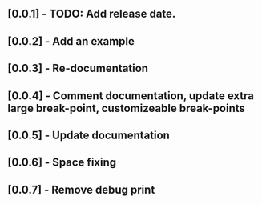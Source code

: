 ## [0.0.1] - TODO: Add release date.

## [0.0.2] - Add an example

## [0.0.3] - Re-documentation

## [0.0.4] - Comment documentation, update extra large break-point, customizeable break-points

## [0.0.5] - Update documentation

## [0.0.6] - Space fixing

## [0.0.7] - Remove debug print
